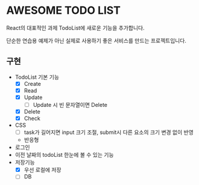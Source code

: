 # AWESOME TODO LIST

React의 대표적인 과제 TodoList에 새로운 기능을 추가합니다.

단순한 연습용 예제가 아닌 실제로 사용하기 좋은 서비스를 만드는 프로젝트입니다.

## 구현
- TodoList 기본 기능
	- [x] Create
	- [x] Read
	- [x] Update
		- [ ] Update 시 빈 문자열이면 Delete
	- [x] Delete
	- [x] Check
- CSS
	- [ ] task가 길어지면 input 크기 조절, submit시 다른 요소의 크기 변경 없이 반영
	- 반응형 
- 로그인
- 이전 날짜의 todoList 한눈에 볼 수 있는 기능
- 저장기능
	- [x] 우선 로컬에 저장
	- [ ] DB
